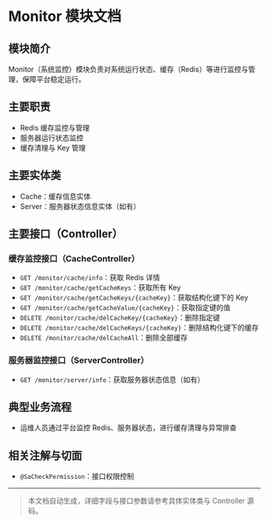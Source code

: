 # Monitor 模块文档

## 模块简介

Monitor（系统监控）模块负责对系统运行状态、缓存（Redis）等进行监控与管理，保障平台稳定运行。

## 主要职责

- Redis 缓存监控与管理
- 服务器运行状态监控
- 缓存清理与 Key 管理

## 主要实体类

- Cache：缓存信息实体
- Server：服务器状态信息实体（如有）

## 主要接口（Controller）

### 缓存监控接口（CacheController）

- `GET /monitor/cache/info`：获取 Redis 详情
- `GET /monitor/cache/getCacheKeys`：获取所有 Key
- `GET /monitor/cache/getCacheKeys/{cacheKey}`：获取结构化键下的 Key
- `GET /monitor/cache/getCacheValue/{cacheKey}`：获取指定键的值
- `DELETE /monitor/cache/delCacheKey/{cacheKey}`：删除指定键
- `DELETE /monitor/cache/delCacheKeys/{cacheKey}`：删除结构化键下的缓存
- `DELETE /monitor/cache/delCacheAll`：删除全部缓存

### 服务器监控接口（ServerController）

- `GET /monitor/server/info`：获取服务器状态信息（如有）

## 典型业务流程

- 运维人员通过平台监控 Redis、服务器状态，进行缓存清理与异常排查

## 相关注解与切面

- `@SaCheckPermission`：接口权限控制

---

> 本文档自动生成，详细字段与接口参数请参考具体实体类与 Controller 源码。
